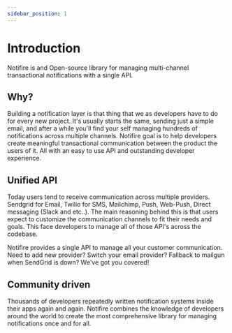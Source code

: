 ```yaml
---
sidebar_position: 1
---
```


# Introduction

Notifire is and Open-source library for managing multi-channel transactional notifications with a single API.

## Why?

Building a notification layer is that thing that we as developers have to do for every new project. It's usually starts the same, sending just a simple email, and after a while you'll find your self managing hundreds of notifications across multiple channels. Notifire goal is to help developers create meaningful transactional communication between the product the users of it. All with an easy to use API and outstanding developer experience.

## Unified API

Today users tend to receive communication across multiple providers. Sendgrid for Email, Twilio for SMS, Mailchimp, Push, Web-Push, Direct messaging (Slack and etc..). The main reasoning behind this is that users expect to customize the communication channels to fit their needs and goals. This face developers to manage all of those API's across the codebase.

Notifire provides a single API to manage all your customer communication. Need to add new provider? Switch your email provider? Fallback to mailgun when SendGrid is down? We've got you covered!

## Community driven

Thousands of developers repeatedly written notification systems inside their apps again and again. Notifire combines the knowledge of developers around the world to create the most comprehensive library for managing notifications once and for all.
